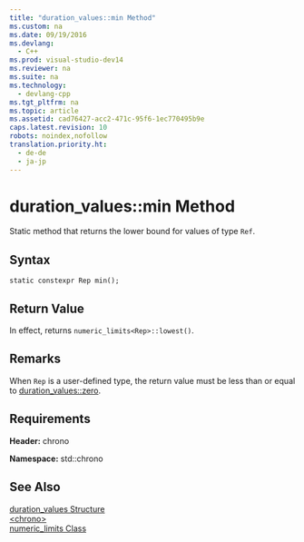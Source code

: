 ```yaml
---
title: "duration_values::min Method"
ms.custom: na
ms.date: 09/19/2016
ms.devlang: 
  - C++
ms.prod: visual-studio-dev14
ms.reviewer: na
ms.suite: na
ms.technology: 
  - devlang-cpp
ms.tgt_pltfrm: na
ms.topic: article
ms.assetid: cad76427-acc2-471c-95f6-1ec770495b9e
caps.latest.revision: 10
robots: noindex,nofollow
translation.priority.ht: 
  - de-de
  - ja-jp
---
```

# duration_values::min Method
Static method that returns the lower bound for values of type `Ref`.  
  
## Syntax  
  
```  
static constexpr Rep min();  
```  
  
## Return Value  
 In effect, returns `numeric_limits<Rep>::lowest()`.  
  
## Remarks  
 When `Rep` is a user-defined type, the return value must be less than or equal to [duration_values::zero](../vs140/duration_values--zero-Method.md).  
  
## Requirements  
 **Header:** chrono  
  
 **Namespace:** std::chrono  
  
## See Also  
 [duration_values Structure](../vs140/duration_values-Structure.md)   
 [<chrono\>](../vs140/-chrono-.md)   
 [numeric_limits Class](../vs140/numeric_limits-Class.md)